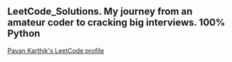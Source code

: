 ## LeetCode_Solutions. My journey from an amateur coder to cracking big interviews. 100% Python
[Pavan Karthik's LeetCode profile](https://leetcode.com/Pavan_KarTech/)
